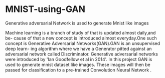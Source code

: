 # MNIST-using-GAN
Generative adversarial Network is used to generate Mnist like images

Machine learning is a branch of study of that is updated almost daily,and be-
cause of that a new concept is introduced almost everyday.One such concept
is Generative Adversarial Networks(GAN).GAN is an unsupervised deep learn-
ing algorithm where we have a Generator pitted against an adversarial network
called Discriminator. Generative adversarial networks were introduced by 'Ian
Goodfellow et al in 2014'. In this project GAN is used to generate mnist dataset like images.
These images will then be passed for classification to a pre-trained Convolution Neural Network .
